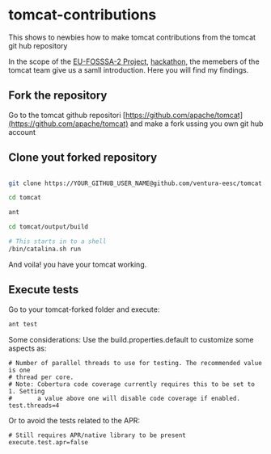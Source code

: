 # tomcat-contributions

  This shows to newbies how to make tomcat contributions from the tomcat git hub repository

  In the scope of the [EU-FOSSSA-2 Project](https://joinup.ec.europa.eu/collection/eu-fossa-2), [hackathon](https://eufossahackathon.bemyapp.com/), the memebers of the tomcat team give us a samll introduction. Here you will find my findings.


## Fork the repository

Go to the tomcat github repositori [https://github.com/apache/tomcat](https://github.com/apache/tomcat) and make a fork ussing you own git hub account

## Clone yout forked repository

```bash

git clone https://YOUR_GITHUB_USER_NAME@github.com/ventura-eesc/tomcat

cd tomcat

ant

cd tomcat/output/build

# This starts in to a shell
/bin/catalina.sh run

```

And voila! you have your tomcat working.

## Execute tests

Go to your tomcat-forked folder and execute:

```bash
ant test
```


Some considerations:
Use the build.properties.default to customize some aspects as:

```
# Number of parallel threads to use for testing. The recommended value is one
# thread per core.
# Note: Cobertura code coverage currently requires this to be set to 1. Setting
#       a value above one will disable code coverage if enabled.
test.threads=4
```

Or to avoid the tests related to the APR:

```
# Still requires APR/native library to be present
execute.test.apr=false
```
